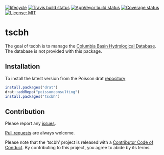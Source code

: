 
<!-- README.md is generated from README.Rmd. Please edit that file -->

[![lifecycle](https://img.shields.io/badge/lifecycle-experimental-orange.svg)](https://www.tidyverse.org/lifecycle/#experimental)
[![Travis build
status](https://travis-ci.org/poissonconsulting/tscbh.svg?branch=master)](https://travis-ci.org/poissonconsulting/tscbh)
[![AppVeyor build
status](https://ci.appveyor.com/api/projects/status/github/poissonconsulting/tscbh?branch=master&svg=true)](https://ci.appveyor.com/project/poissonconsulting/tscbh)
[![Coverage
status](https://codecov.io/gh/poissonconsulting/tscbh/branch/master/graph/badge.svg)](https://codecov.io/github/poissonconsulting/tscbh?branch=master)
[![License:
MIT](https://img.shields.io/badge/License-MIT-green.svg)](https://opensource.org/licenses/MIT)

# tscbh

The goal of tscbh is to manage the [Columbia Basin Hydrological
Database](https://www.poissonconsulting.ca/data/2018/05/15/columbia-basin-hydrological-database.html).
The database is not provided with this package.

## Installation

To install the latest version from the Poisson drat
[repository](https://github.com/poissonconsulting/drat)

``` r
install.packages("drat")
drat::addRepo("poissonconsulting")
install.packages("tscbh")
```

## Contribution

Please report any
[issues](https://github.com/poissonconsulting/tscbh/issues).

[Pull requests](https://github.com/poissonconsulting/tscbh/pulls) are
always welcome.

Please note that the ‘tscbh’ project is released with a [Contributor
Code of Conduct](CODE_OF_CONDUCT.md). By contributing to this project,
you agree to abide by its terms.
